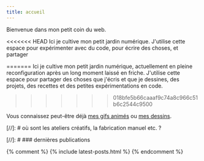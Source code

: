 ```yaml
---
title: accueil
---
```


Bienvenue dans mon petit coin du web.

<<<<<<< HEAD
Ici je cultive mon petit jardin numérique. J'utilise cette espace pour expérimenter avec du code, pour écrire des choses, et partager

=======
Ici je cultive mon petit jardin numérique, actuellement en pleine reconfiguration après un long moment laissé en friche. J'utilise cette espace pour partager des choses que j'écris et que je dessines, des projets, des recettes et des petites expérimentations en code.
>>>>>>> 018bfe5b66caaaf9c74a8c966c51b6c2544c9500

Vous connaissez peut-être déjà [mes gifs animés](https://giphy.com/darkbean) ou [mes dessins](https://darkbeanaday.tumblr.com/).

[//]: # où sont les ateliers créatifs, la fabrication manuel etc. ?

[//]: # ### dernières publications

{% comment %}
{% include latest-posts.html %}
{% endcomment %}

